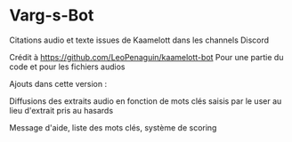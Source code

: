 # Varg-s-Bot

Citations audio et texte issues de Kaamelott dans les channels Discord

Crédit à https://github.com/LeoPenaguin/kaamelott-bot
Pour une partie du code et pour les fichiers audios

Ajouts dans cette version :

Diffusions des extraits audio en fonction de mots clés saisis par le user au lieu d'extrait pris au hasards

Message d'aide, liste des mots clés, système de scoring
